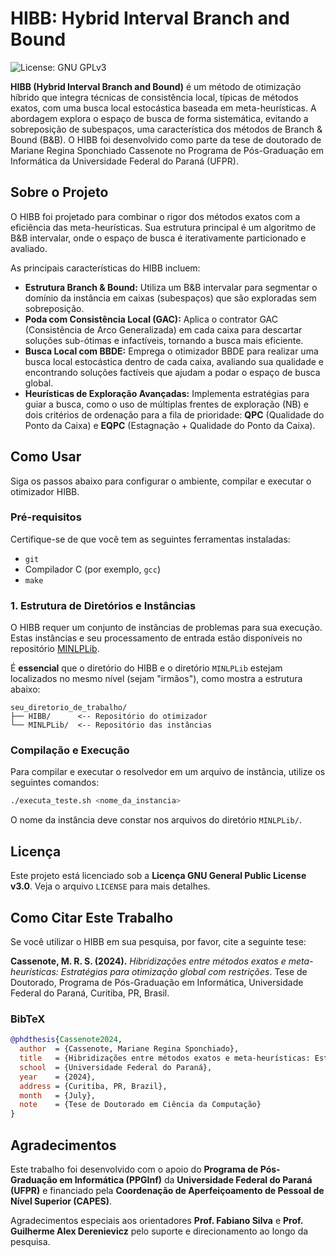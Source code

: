 # HIBB: Hybrid Interval Branch and Bound

![License: GNU GPLv3](https://img.shields.io/badge/License-GPLv3-blue.svg)

**HIBB (Hybrid Interval Branch and Bound)** é um método de otimização híbrido que integra técnicas de consistência local, típicas de métodos exatos, com uma busca local estocástica baseada em meta-heurísticas.  A abordagem explora o espaço de busca de forma sistemática, evitando a sobreposição de subespaços, uma característica dos métodos de Branch & Bound (B&B).  O HIBB foi desenvolvido como parte da tese de doutorado de Mariane Regina Sponchiado Cassenote no Programa de Pós-Graduação em Informática da Universidade Federal do Paraná (UFPR).

## Sobre o Projeto

O HIBB foi projetado para combinar o rigor dos métodos exatos com a eficiência das meta-heurísticas.  Sua estrutura principal é um algoritmo de B&B intervalar, onde o espaço de busca é iterativamente particionado e avaliado. 

As principais características do HIBB incluem:

* **Estrutura Branch & Bound:** Utiliza um B&B intervalar para segmentar o domínio da instância em caixas (subespaços) que são exploradas sem sobreposição. 
* **Poda com Consistência Local (GAC):** Aplica o contrator GAC (Consistência de Arco Generalizada) em cada caixa para descartar soluções sub-ótimas e infactíveis, tornando a busca mais eficiente. 
* **Busca Local com BBDE:** Emprega o otimizador BBDE para realizar uma busca local estocástica dentro de cada caixa, avaliando sua qualidade e encontrando soluções factíveis que ajudam a podar o espaço de busca global. 
* **Heurísticas de Exploração Avançadas:** Implementa estratégias para guiar a busca, como o uso de múltiplas frentes de exploração (NB) e dois critérios de ordenação para a fila de prioridade: **QPC** (Qualidade do Ponto da Caixa) e **EQPC** (Estagnação + Qualidade do Ponto da Caixa). 

## Como Usar

Siga os passos abaixo para configurar o ambiente, compilar e executar o otimizador HIBB.

### Pré-requisitos

Certifique-se de que você tem as seguintes ferramentas instaladas:
* `git`
* Compilador C (por exemplo, `gcc`)
* `make`

### 1. Estrutura de Diretórios e Instâncias

O HIBB requer um conjunto de instâncias de problemas para sua execução. Estas instâncias e seu processamento de entrada estão disponíveis no repositório [MINLPLib](https://github.com/MSponchiado/MINLPLib.git).

É **essencial** que o diretório do HIBB e o diretório `MINLPLib` estejam localizados no mesmo nível (sejam "irmãos"), como mostra a estrutura abaixo:

```
seu_diretorio_de_trabalho/
├── HIBB/      <-- Repositório do otimizador
└── MINLPLib/  <-- Repositório das instâncias
```

### Compilação e Execução

Para compilar e executar o resolvedor em um arquivo de instância, utilize os seguintes comandos:

```bash
./executa_teste.sh <nome_da_instancia>
```

O nome da instância deve constar nos arquivos do diretório `MINLPLib/`.

## Licença

Este projeto está licenciado sob a **Licença GNU General Public License v3.0**. Veja o arquivo `LICENSE` para mais detalhes.

## Como Citar Este Trabalho

Se você utilizar o HIBB em sua pesquisa, por favor, cite a seguinte tese:

**Cassenote, M. R. S. (2024).** *Hibridizações entre métodos exatos e meta-heurísticas: Estratégias para otimização global com restrições*. Tese de Doutorado, Programa de Pós-Graduação em Informática, Universidade Federal do Paraná, Curitiba, PR, Brasil.

### BibTeX

```bibtex
@phdthesis{Cassenote2024,
  author  = {Cassenote, Mariane Regina Sponchiado},
  title   = {Hibridizações entre métodos exatos e meta-heurísticas: Estratégias para otimização global com restrições},
  school  = {Universidade Federal do Paraná},
  year    = {2024},
  address = {Curitiba, PR, Brazil},
  month   = {July},
  note    = {Tese de Doutorado em Ciência da Computação}
}
```

## Agradecimentos

Este trabalho foi desenvolvido com o apoio do **Programa de Pós-Graduação em Informática (PPGInf)** da **Universidade Federal do Paraná (UFPR)** e financiado pela **Coordenação de Aperfeiçoamento de Pessoal de Nível Superior (CAPES)**. 

Agradecimentos especiais aos orientadores **Prof. Fabiano Silva** e **Prof. Guilherme Alex Derenievicz** pelo suporte e direcionamento ao longo da pesquisa.
